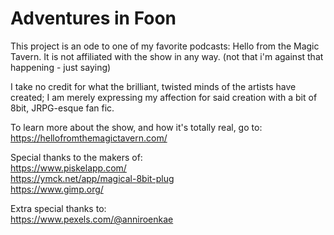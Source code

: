 Adventures in Foon
==================

This project is an ode to one of my favorite podcasts: Hello from the Magic Tavern. It is not affiliated with the show in any way. (not that i'm against that happening - just saying)

I take no credit for what the brilliant, twisted minds of the artists have created; I am merely expressing my affection for said creation with a bit of 8bit, JRPG-esque fan fic.


To learn more about the show, and how it's totally real, go to:<br>
https://hellofromthemagictavern.com/


Special thanks to the makers of:<br>
https://www.piskelapp.com/<br>
https://ymck.net/app/magical-8bit-plug<br>
https://www.gimp.org/


Extra special thanks to:<br>
https://www.pexels.com/@anniroenkae
